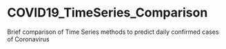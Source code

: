 # COVID19_TimeSeries_Comparison
Brief comparison of Time Series methods to predict daily confirmed cases of Coronavirus
